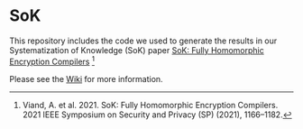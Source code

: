 # SoK
This repository includes the code we used to generate the results in our Systematization of Knowledge (SoK) paper [SoK: Fully Homomorphic Encryption Compilers](https://arxiv.org/abs/2101.07078) [^1]

Please see the [Wiki](https://github.com/MarbleHE/SoK/wiki) for more information.

[^1]: Viand, A. et al. 2021. SoK: Fully Homomorphic Encryption Compilers. 2021 IEEE Symposium on Security and Privacy (SP) (2021), 1166–1182.
